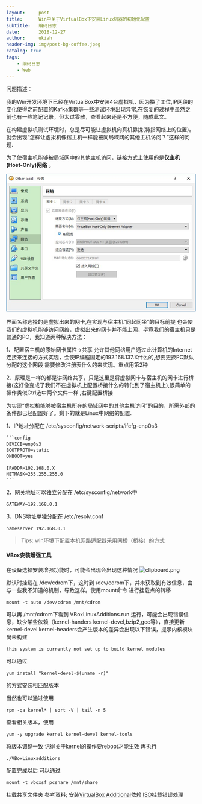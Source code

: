 ```yaml
---
layout:     post
title:      Win中关于VirtualBox下安装Linux机器的初始化配置
subtitle:   编码日志
date:       2018-12-27
author:     ukiah
header-img: img/post-bg-coffee.jpeg
catalog: true
tags:
    - 编码日志
    - Web
---
```


问题描述：

​	我的Win开发环境下已经在VirtualBox中安装4台虚拟机，因为换了工位,IP网段的变化使得之前配置的Kafka集群等一些测试环境出现异常,在恢复的过程中虽然之前也有一些笔记记录，但太过零散，查看起来还是不方便，随成此文。

​	在构建虚拟机测试环境时，总是尽可能让虚拟机向真机靠拢(特指网络上的位置)。就会出现“怎样让虚拟机像宿主机一样能被同局域网的其他主机访问？”这样的问题.

为了使宿主机能够被局域网中的其他主机访问，链接方式上使用的是**仅主机(Host-Only)网络** 。

![Host-Only](../img/HostOnly-config.jpg)

界面名称选择的是虚拟出来的网卡,在实现与宿主机“同起同坐”的目标前提 也会使我们的虚拟机能够访问网络，虚拟出来的网卡并不能上网，毕竟我们的宿主机只是普通的PC，我知道两种解决方法：

1、配置宿主机的原始网卡属性->共享 允许其他网络用户通过此计算机的Internet连接来连接的方式实现，会使IP编程固定的192.168.137.X什么的,想要更换PC默认分配的这个网段 需要修改注册表什么的来实现。重点用第2种

2、原理是一样的都是讲网络共享，只是这里是将虚拟网卡与宿主机的网卡进行桥接(这好像变成了我们不在虚拟机上配置桥接什么的转化到了宿主机上),很简单的操作类似Ctrl选中两个文件一样 ,右键配置桥接

为实现“虚拟机能够被宿主机所在的局域网中的其他主机访问”的目的，所需外部的条件都已经配置好了。剩下的就是Linux中网络的配置.

1、IP地址分配在 /etc/sysconfig/network-scripts/ifcfg-enp0s3

	​```config
	DEVICE=enp0s3
	BOOTPROTO=static
	ONBOOT=yes
	
	IPADDR=192.168.0.X
	NETMASK=255.255.255.0
	​```

2、网关地址可以独立分配在 /etc/sysconfig/network中
   ```config
GATEWAY=192.168.0.1
   ```

3、DNS地址单独分配在 /etc/resolv.conf
   ```config
nameserver 192.168.0.1
   ```

> Tips: win环境下配置本机网路适配器采用网桥（桥接）的方式

#### VBox安装增强工具

在设备选择安装增强功能时，可能会出现会出现这种情况
![clipboard.png](https://image-static.segmentfault.com/264/249/2642490063-5b9a04ac9380b_articlex) 

默认时挂载在 /dev/cdrom下，这时到 /dev/cdrom下，并未获取到有效信息，由与一些我不知道的机制，导致这样。使用mount命令 进行挂载点的转移
```config
mount -t auto /dev/cdrom /mnt/cdrom
```
可以再 /mnt/cdrom下看到 VBoxLinuxAdditions.run 运行，可能会出现错误信息，缺少某些依赖（kernel-handers kernel-devel,bzip2,gcc等），直接更新 kernel-devel kernel-headers会产生版本的差异会出现以下错误，提示内核模块尚未构建
```config
this system is currently not set up to build kernel modules
```
可以通过
```config
yum install "kernel-devel-$(uname -r)" 
```
的方式安装相匹配版本

当然也可以通过使用
```config
rpm -qa kernel* | sort -V | tail -n 5
```
查看相关版本，使用
```config
yum -y upgrade kernel kernel-devel kernel-tools
```
将版本调整一致 记得关于kernel的操作要reboot才能生效
再执行
```config
./VBoxLinuxadditions
```
配置完成以后 可以通过
```
mount -t vboxsf pcshare /mnt/share
```
挂载共享文件夹
参考资料;
[安装VirtualBox Additional依赖](https://www.cnblogs.com/weilu2/p/virtualbox_host_w7_guest_centos7.html)
[ISO挂载错误处理](https://github.com/bocai-h/my_blog/wiki/Centos7-virtualbox%E8%99%9A%E6%8B%9F%E6%9C%BA%E5%A2%9E%E5%BC%BA%E5%8A%9F%E8%83%BD%E5%AE%89%E8%A3%85)